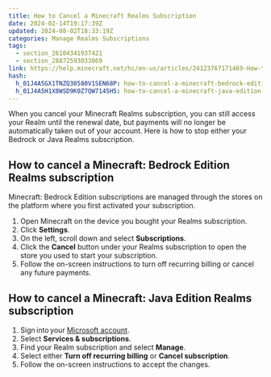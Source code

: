 ```yaml
---
title: How to Cancel a Minecraft Realms Subscription
date: 2024-02-14T19:17:39Z
updated: 2024-08-02T18:33:19Z
categories: Manage Realms Subscriptions
tags:
  - section_26104341937421
  - section_28872593033869
link: https://help.minecraft.net/hc/en-us/articles/24123767171469-How-to-Cancel-a-Minecraft-Realms-Subscription
hash:
  h_01J4A5GX1TNZQ30580V1SEN68P: how-to-cancel-a-minecraft-bedrock-edition-realms-subscription
  h_01J4A5H1X8WSD9K0Z7QW7145H5: how-to-cancel-a-minecraft-java-edition-realms-subscription
---
```


When you cancel your Minecraft Realms subscription, you can still access your Realm until the renewal date, but payments will no longer be automatically taken out of your account. Here is how to stop either your Bedrock or Java Realms subscription.

## How to cancel a Minecraft: Bedrock Edition Realms subscription

Minecraft: Bedrock Edition subscriptions are managed through the stores on the platform where you first activated your subscription.  

1.  Open Minecraft on the device you bought your Realms subscription.
2.  Click **Settings**.
3.  On the left, scroll down and select **Subscriptions**.
4.  Click the **Cancel** button under your Realms subscription to open the store you used to start your subscription.
5.  Follow the on-screen instructions to turn off recurring billing or cancel any future payments.

## How to cancel a Minecraft: Java Edition Realms subscription

1.  Sign into your [Microsoft account](https://account.microsoft.com/billing/redeem).
2.  Select **Services & subscriptions**.
3.  Find your Realm subscription and select **Manage**.
4.  Select either **Turn off recurring billing** or **Cancel subscription**.
5.  Follow the on-screen instructions to accept the changes.
